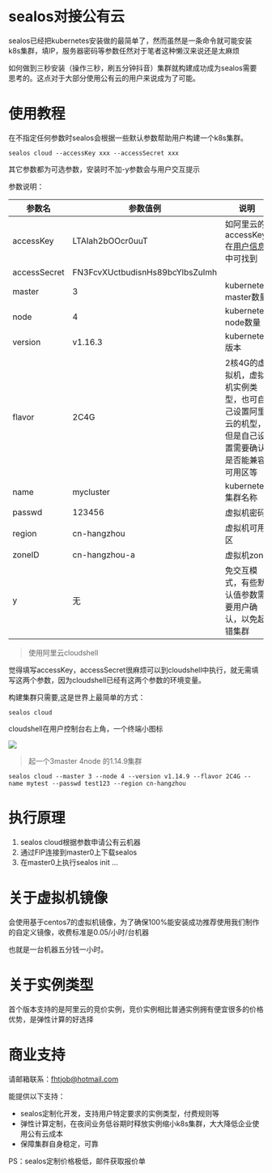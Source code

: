 # sealos对接公有云
sealos已经把kubernetes安装做的最简单了，然而虽然是一条命令就可能安装k8s集群，填IP，服务器密码等参数任然对于笔者这种懒汉来说还是太麻烦

如何做到三秒安装（操作三秒，刷五分钟抖音）集群就构建成功成为sealos需要思考的。这点对于大部分使用公有云的用户来说成为了可能。

# 使用教程
在不指定任何参数时sealos会根据一些默认参数帮助用户构建一个k8s集群。
```
sealos cloud --accessKey xxx --accessSecret xxx
```
其它参数都为可选参数，安装时不加-y参数会与用户交互提示

参数说明：

参数名 | 参数值例 | 说明 
---|---|---
accessKey| LTAIah2bOOcr0uuT | 如阿里云的accessKey,在[用户信息](https://usercenter.console.aliyun.com/#/manage/ak)中可找到
accessSecret| FN3FcvXUctbudisnHs89bcYlbsZuImh
master|3|kubernetes master数量
node|4| kubernetes node数量
version|v1.16.3| kubernetes版本
flavor|2C4G| 2核4G的虚拟机，虚拟机实例类型，也可自己设置阿里云的机型，但是自己设置需要确认是否能兼容可用区等
name|mycluster| kubernetes集群名称
passwd|123456| 虚拟机密码
region|cn-hangzhou| 虚拟机可用区
zoneID|cn-hangzhou-a| 虚拟机zone
y | 无 | 免交互模式，有些默认值参数需要用户确认，以免起错集群

> 使用阿里云cloudshell

觉得填写accessKey，accessSecret很麻烦可以到cloudshell中执行，就无需填写这两个参数，因为cloudshell已经有这两个参数的环境变量。

构建集群只需要,这是世界上最简单的方式：
```
sealos cloud
```
cloudshell在用户控制台右上角，一个终端小图标

![](https://user-images.githubusercontent.com/8912557/65605474-ba6c4380-dfdb-11e9-8b9b-7842bf8e146b.png)

> 起一个3master 4node 的1.14.9集群

```
sealos cloud --master 3 --node 4 --version v1.14.9 --flavor 2C4G --name mytest --passwd test123 --region cn-hangzhou
```

# 执行原理
1. sealos cloud根据参数申请公有云机器
2. 通过FIP连接到master0上下载sealos
3. 在master0上执行sealos init ...

# 关于虚拟机镜像
会使用基于centos7的虚拟机镜像，为了确保100%能安装成功推荐使用我们制作的自定义镜像，收费标准是0.05/小时/台机器

也就是一台机器五分钱一小时。

# 关于实例类型
首个版本支持的是阿里云的竞价实例，竞价实例相比普通实例拥有便宜很多的价格优势，是弹性计算的好选择

# 商业支持
请邮箱联系：fhtjob@hotmail.com

能提供以下支持：

* sealos定制化开发，支持用户特定要求的实例类型，付费规则等
* 弹性计算定制，在夜间业务低谷期时释放实例缩小k8s集群，大大降低企业使用公有云成本
* 保障集群自身稳定，可靠

PS：sealos定制价格极低，邮件获取报价单
